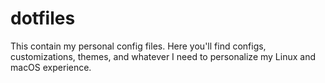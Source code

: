 # dotfiles
This contain my personal config files. Here you'll find configs, customizations, themes, and whatever I need to personalize my Linux and macOS experience.
